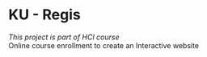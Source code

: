 # KU - Regis
_This project is part of HCI course_  
Online course enrollment to create an Interactive website
